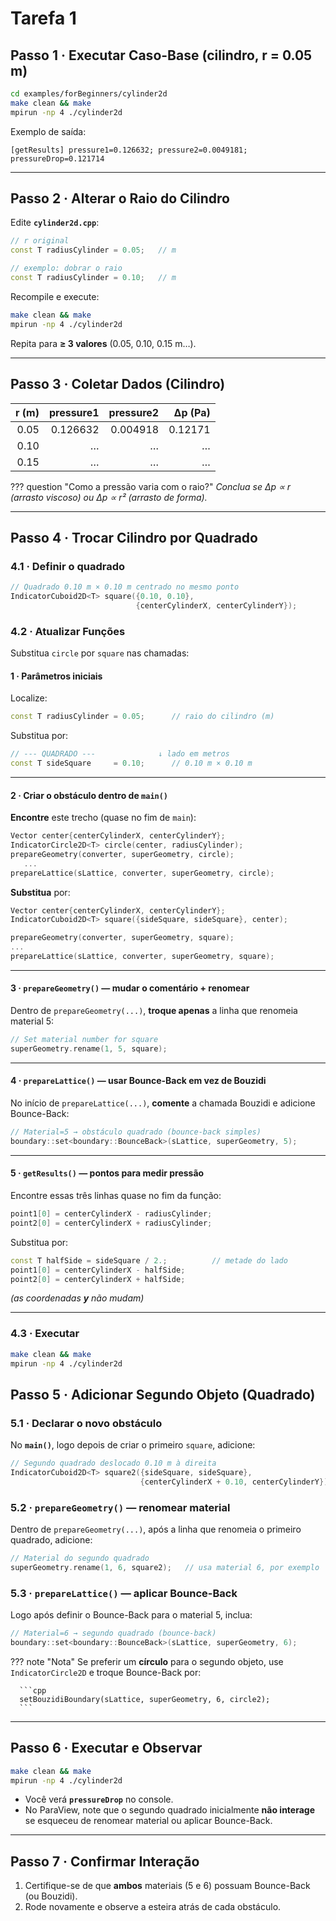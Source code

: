 
# Tarefa 1 

## Passo 1 · Executar Caso-Base (cilindro, r = 0.05 m)

```bash
cd examples/forBeginners/cylinder2d
make clean && make
mpirun -np 4 ./cylinder2d
```

Exemplo de saída:

```text
[getResults] pressure1=0.126632; pressure2=0.0049181; pressureDrop=0.121714
```

---

## Passo 2 · Alterar o Raio do Cilindro

Edite **`cylinder2d.cpp`**:

```cpp
// r original
const T radiusCylinder = 0.05;   // m
```

```cpp
// exemplo: dobrar o raio
const T radiusCylinder = 0.10;   // m
```

Recompile e execute:

```bash
make clean && make
mpirun -np 4 ./cylinder2d
```

Repita para **≥ 3 valores** (0.05, 0.10, 0.15 m…).

---

## Passo 3 · Coletar Dados (Cilindro)

| r (m) | pressure1 | pressure2 | Δp (Pa) |
| ----: | --------: | --------: | ------: |
|  0.05 |  0.126632 |  0.004918 | 0.12171 |
|  0.10 |         … |         … |       … |
|  0.15 |         … |         … |       … |

??? question "Como a pressão varia com o raio?"
      *Conclua se Δp ∝ r (arrasto viscoso) ou Δp ∝ r² (arrasto de forma).*

---

## Passo 4 · Trocar Cilindro por **Quadrado**

### 4.1 · Definir o quadrado

```cpp
// Quadrado 0.10 m × 0.10 m centrado no mesmo ponto
IndicatorCuboid2D<T> square({0.10, 0.10},
                            {centerCylinderX, centerCylinderY});
```

### 4.2 · Atualizar Funções

Substitua `circle` por `square` nas chamadas:


#### 1 · Parâmetros iniciais

Localize:

```cpp
const T radiusCylinder = 0.05;      // raio do cilindro (m)
```

Substitua por:

```cpp
// --- QUADRADO ---              ↓ lado em metros
const T sideSquare     = 0.10;      // 0.10 m × 0.10 m
```

---

#### 2 · Criar o obstáculo dentro de `main()`

**Encontre** este trecho (quase no fim de `main`):

```cpp
Vector center{centerCylinderX, centerCylinderY};
IndicatorCircle2D<T> circle(center, radiusCylinder);
prepareGeometry(converter, superGeometry, circle);
   ...
prepareLattice(sLattice, converter, superGeometry, circle);
```

**Substitua** por:

```cpp
Vector center{centerCylinderX, centerCylinderY};
IndicatorCuboid2D<T> square({sideSquare, sideSquare}, center);

prepareGeometry(converter, superGeometry, square);
...
prepareLattice(sLattice, converter, superGeometry, square);
```

---

#### 3 · `prepareGeometry()` — mudar o comentário + renomear

Dentro de `prepareGeometry(...)`, **troque apenas** a linha que renomeia material 5:

```cpp
// Set material number for square
superGeometry.rename(1, 5, square);
```

---

#### 4 · `prepareLattice()` — usar Bounce-Back em vez de Bouzidi

No início de `prepareLattice(...)`, **comente** a chamada Bouzidi
e adicione Bounce-Back:

```cpp
// Material=5 → obstáculo quadrado (bounce-back simples)
boundary::set<boundary::BounceBack>(sLattice, superGeometry, 5);
```

---

#### 5 · `getResults()` — pontos para medir pressão

Encontre essas três linhas quase no fim da função:

```cpp
point1[0] = centerCylinderX - radiusCylinder;
point2[0] = centerCylinderX + radiusCylinder;
```

Substitua por:

```cpp
const T halfSide = sideSquare / 2.;          // metade do lado
point1[0] = centerCylinderX - halfSide;
point2[0] = centerCylinderX + halfSide;
```

*(as coordenadas **y** não mudam)*

---

### 4.3 · Executar 

```bash
make clean && make
mpirun -np 4 ./cylinder2d
```

## Passo 5 · Adicionar **Segundo Objeto** (Quadrado)

### 5.1 · Declarar o novo obstáculo

No **`main()`**, logo depois de criar o primeiro `square`, adicione:

```cpp
// Segundo quadrado deslocado 0.10 m à direita
IndicatorCuboid2D<T> square2({sideSquare, sideSquare},
                             {centerCylinderX + 0.10, centerCylinderY});
```

### 5.2 · `prepareGeometry()` — renomear material

Dentro de `prepareGeometry(...)`, após a linha que renomeia o primeiro quadrado, adicione:

```cpp
// Material do segundo quadrado
superGeometry.rename(1, 6, square2);   // usa material 6, por exemplo
```

### 5.3 · `prepareLattice()` — aplicar Bounce-Back

Logo após definir o Bounce-Back para o material 5, inclua:

```cpp
// Material=6 → segundo quadrado (bounce-back)
boundary::set<boundary::BounceBack>(sLattice, superGeometry, 6);
```

??? note "Nota"
      Se preferir um **círculo** para o segundo objeto, use
      `IndicatorCircle2D` e troque Bounce-Back por:

      ```cpp
      setBouzidiBoundary(sLattice, superGeometry, 6, circle2);
      ```

---

## Passo 6 · Executar e Observar

```bash
make clean && make
mpirun -np 4 ./cylinder2d
```

* Você verá **`pressureDrop`** no console.
* No ParaView, note que o segundo quadrado inicialmente **não interage** se esqueceu de renomear material ou aplicar Bounce-Back.

---

## Passo 7 · Confirmar Interação

1. Certifique-se de que **ambos** materiais (5 e 6) possuam Bounce-Back (ou Bouzidi).
2. Rode novamente e observe a esteira atrás de cada obstáculo.

